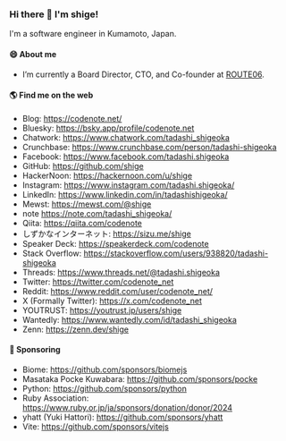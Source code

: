 ### Hi there 👋 I'm shige!

I'm a software engineer in Kumamoto, Japan.

#### 😄 About me

- I’m currently a Board Director, CTO, and Co-founder at [ROUTE06](https://route06.co.jp/).

#### 🌎 Find me on the web

- Blog: https://codenote.net/
- Bluesky: https://bsky.app/profile/codenote.net
- Chatwork: https://www.chatwork.com/tadashi_shigeoka
- Crunchbase: https://www.crunchbase.com/person/tadashi-shigeoka
- Facebook: https://www.facebook.com/tadashi.shigeoka
- GitHub: https://github.com/shige
- HackerNoon: https://hackernoon.com/u/shige
- Instagram: https://www.instagram.com/tadashi.shigeoka/
- LinkedIn: https://www.linkedin.com/in/tadashishigeoka/
- Mewst: https://mewst.com/@shige
- note https://note.com/tadashi_shigeoka/
- Qiita: https://qiita.com/codenote
- しずかなインターネット: https://sizu.me/shige
- Speaker Deck: https://speakerdeck.com/codenote
- Stack Overflow: https://stackoverflow.com/users/938820/tadashi-shigeoka
- Threads: https://www.threads.net/@tadashi.shigeoka
- Twitter: https://twitter.com/codenote_net
- Reddit: https://www.reddit.com/user/codenote_net/
- X (Formally Twitter): https://x.com/codenote_net
- YOUTRUST: https://youtrust.jp/users/shige
- Wantedly: https://www.wantedly.com/id/tadashi_shigeoka
- Zenn: https://zenn.dev/shige

#### 💖 Sponsoring
- Biome: https://github.com/sponsors/biomejs
- Masataka Pocke Kuwabara: https://github.com/sponsors/pocke
- Python: https://github.com/sponsors/python
- Ruby Association: https://www.ruby.or.jp/ja/sponsors/donation/donor/2024
- yhatt (Yuki Hattori): https://github.com/sponsors/yhatt
- Vite: https://github.com/sponsors/vitejs
